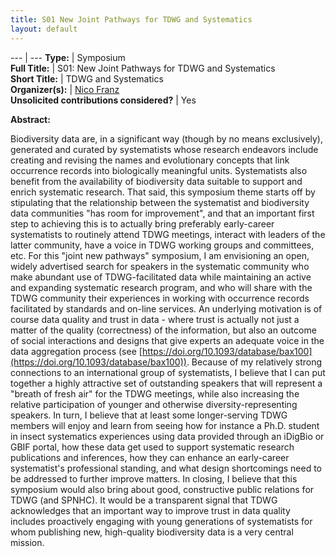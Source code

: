 ```yaml
---
title: S01 New Joint Pathways for TDWG and Systematics
layout: default
---
```


--- | ---
**Type:** | Symposium  
**Full Title:** | S01: New Joint Pathways for TDWG and Systematics  
**Short Title:** | TDWG and Systematics  
**Organizer(s):** | [Nico Franz](mailto:nico.franz@asu.edu)  
**Unsolicited contributions considered?** | Yes  

<!-- **Primary Contact Affiliation/Organisation:** Arizona State University

**Other Contributors:** 

TBD - I would like to open this up entirely, and mostly to early-career systematists (graduate students, postdocs) who typically would not attend TDWG.

**How many 80-minute sessions are you requesting?** 2

**Technical Requirements:** 

No.
-->

**Abstract:** 

Biodiversity data are, in a significant way (though by no means exclusively), generated and curated by systematists whose research endeavors include creating and revising the names and evolutionary concepts that link occurrence records into biologically meaningful units. Systematists also benefit from the availability of biodiversity data suitable to support and enrich systematic research. That said, this symposium theme starts off by stipulating that the relationship between the systematist and biodiversity data communities "has room for improvement", and that an important first step to achieving this is to actually bring preferably early-career systematists to routinely attend TDWG meetings, interact with leaders of the latter community, have a voice in TDWG working groups and committees, etc. For this "joint new pathways" symposium, I am envisioning an open, widely advertised search for speakers in the systematic community who make abundant use of TDWG-facilitated data while maintaining an active and expanding systematic research program, and who will share with the TDWG community their experiences in working with occurrence records facilitated by standards and on-line services. An underlying motivation is of course data quality and trust in data - where trust is actually not just a matter of the quality (correctness) of the information, but also an outcome of social interactions and designs that give experts an adequate voice in the data aggregation process (see [https://doi.org/10.1093/database/bax100](https://doi.org/10.1093/database/bax100)). Because of my relatively strong connections to an international group of systematists, I believe that I can put together a highly attractive set of outstanding speakers that will represent a "breath of fresh air" for the TDWG meetings, while also increasing the relative participation of younger and otherwise diversity-representing speakers. In turn, I believe that at least some longer-serving TDWG members will enjoy and learn from seeing how for instance a Ph.D. student in insect systematics experiences using data provided through an iDigBio or GBIF portal, how these data get used to support systematic research publications and inferences, how they can enhance an early-career systematist's professional standing, and what design shortcomings need to be addressed to further improve matters. In closing, I believe that this symposium would also bring about good, constructive public relations for TDWG (and SPNHC). It would be a transparent signal that TDWG acknowledges that an important way to improve trust in data quality includes proactively engaging with young generations of systematists for whom publishing new, high-quality biodiversity data is a very central mission.

